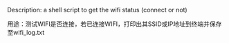 Description:
	a shell script to get the wifi status (connect or not)


用途：测试WIFI是否连接，若已连接WIFI，打印出其SSID或IP地址到终端并保存至wifi_log.txt
